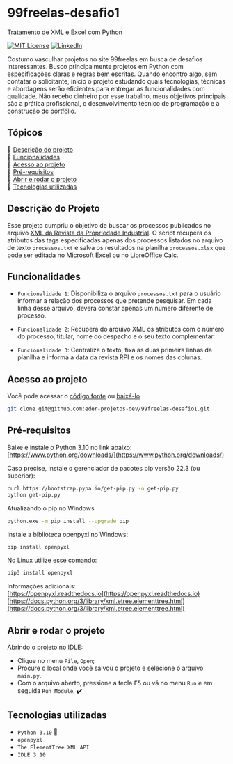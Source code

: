 # 99freelas-desafio1
Tratamento de XML e Excel com Python

[![MIT License][license-shield]][license-url]
[![LinkedIn][linkedin-shield]][linkedin-url]

Costumo vasculhar projetos no site 99freelas em busca de desafios interessantes. Busco principalmente projetos em Python com especificações claras e regras bem escritas. Quando encontro algo, sem contatar o solicitante, inicio o projeto estudando quais tecnologias, técnicas e abordagens serão eficientes para entregar as funcionalidades com qualidade. Não recebo dinheiro por esse trabalho, meus objetivos principais são a prática profissional, o desenvolvimento técnico de programação e a construção de portfólio.

## Tópicos 

:small_blue_diamond: [Descrição do projeto](#descrição-do-projeto)<br>
:small_blue_diamond: [Funcionalidades](#funcionalidades)<br>
:small_blue_diamond: [Acesso ao projeto](#acesso-ao-projeto)<br>
:small_blue_diamond: [Pré-requisitos](#pré-requisitos)<br>
:small_blue_diamond: [Abrir e rodar o projeto](#abrir-e-rodar-o-projeto)<br>
:small_blue_diamond: [Tecnologias utilizadas](#tecnologias-utilizadas)<br>

## Descrição do Projeto

Esse projeto cumpriu o objetivo de buscar os processos publicados no arquivo [XML da Revista da Propriedade Industrial](http://revistas.inpi.gov.br/rpi/). O script recupera os atributos das tags especificadas apenas dos processos listados no arquivo de texto `processos.txt` e salva os resultados na planilha `processos.xlsx` que pode ser editada no Microsoft Excel ou no LibreOffice Calc.

## Funcionalidades

- `Funcionalidade 1`: Disponibiliza o arquivo `processos.txt` para o usuário informar a relação dos processos que pretende pesquisar. Em cada linha desse arquivo, deverá constar apenas um número diferente de processo.

- `Funcionalidade 2`: Recupera do arquivo XML os atributos com o número do processo, titular, nome do despacho e o seu texto complementar.

- `Funcionalidade 3`: Centraliza o texto, fixa as duas primeira linhas da planilha e informa a data da revista RPI e os nomes das colunas.

## Acesso ao projeto

Você pode acessar o [código fonte](https://github.com/eder-projetos-dev/99freelas-desafio1) ou [baixá-lo](https://github.com/eder-projetos-dev/99freelas-desafio1/archive/refs/heads/main.zip)

~~~bash
git clone git@github.com:eder-projetos-dev/99freelas-desafio1.git
~~~

## Pré-requisitos

Baixe e instale o Python 3.10 no link abaixo: <br>
[https://www.python.org/downloads/](https://www.python.org/downloads/)<br>

Caso precise, instale o gerenciador de pacotes pip versão 22.3 (ou superior):<br>
```bash
curl https://bootstrap.pypa.io/get-pip.py -o get-pip.py
python get-pip.py
```

Atualizando o pip no Windows
```bash
python.exe -m pip install --upgrade pip
````

Instale a biblioteca openpyxl no Windows:<br>
```bash
pip install openpyxl
```

No Linux utilize esse comando:<br>
```bash
pip3 install openpyxl
```

Informações adicionais:<br>
[https://openpyxl.readthedocs.io](https://openpyxl.readthedocs.io)<br>
[https://docs.python.org/3/library/xml.etree.elementtree.html](https://docs.python.org/3/library/xml.etree.elementtree.html)

## Abrir e rodar o projeto

Abrindo o projeto no IDLE:
- Clique no menu `File`, `Open`;
- Procure o local onde você salvou o projeto e selecione o arquivo `main.py`.
- Com o arquivo aberto, pressione a tecla <kbd>F5</kbd> ou vá no menu `Run` e em seguida `Run Module`. :heavy_check_mark:


## Tecnologias utilizadas

- ``Python 3.10`` :snake:
- ``openpyxl``
- ``The ElementTree XML API``
- ``IDLE 3.10``

<!-- MARKDOWN LINKS & IMAGES -->
<!-- https://www.markdownguide.org/basic-syntax/#reference-style-links -->
[license-shield]: https://img.shields.io/github/license/othneildrew/Best-README-Template.svg?style=for-the-badge
[license-url]: https://github.com/othneildrew/Best-README-Template/blob/master/LICENSE.txt
[linkedin-shield]: https://img.shields.io/badge/-LinkedIn-black.svg?style=for-the-badge&logo=linkedin&colorB=555
[linkedin-url]: https://www.linkedin.com/in/%C3%A9der-lu%C3%ADs-britto-garcia-803778207/
